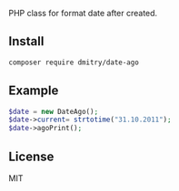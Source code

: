 PHP class for format date after created.


## Install

```bash
composer require dmitry/date-ago
```

## Example

```php
$date = new DateAgo();
$date->current= strtotime("31.10.2011");
$date->agoPrint();
```

## License

MIT
